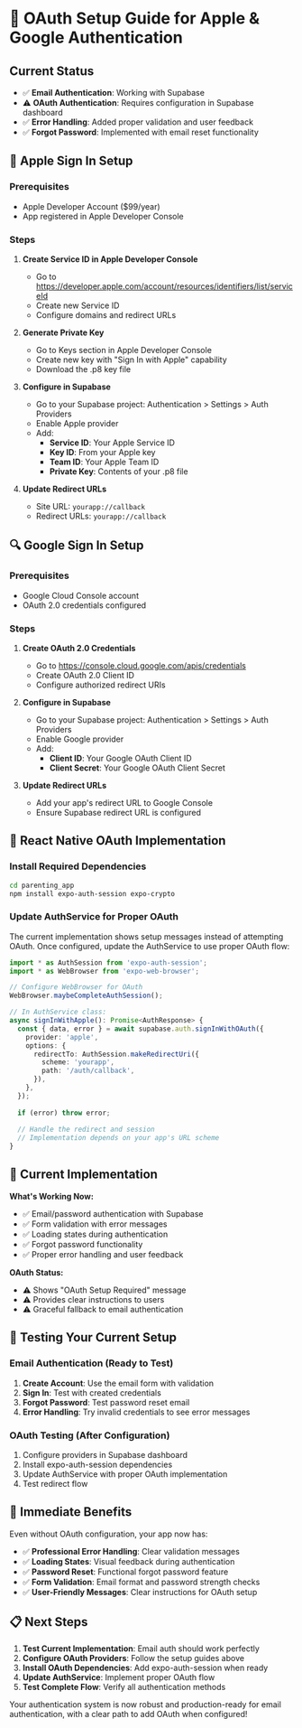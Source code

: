 # 🔐 OAuth Setup Guide for Apple & Google Authentication

## Current Status
- ✅ **Email Authentication**: Working with Supabase
- ⚠️ **OAuth Authentication**: Requires configuration in Supabase dashboard
- ✅ **Error Handling**: Added proper validation and user feedback
- ✅ **Forgot Password**: Implemented with email reset functionality

## 🍎 Apple Sign In Setup

### Prerequisites
- Apple Developer Account ($99/year)
- App registered in Apple Developer Console

### Steps
1. **Create Service ID in Apple Developer Console**
   - Go to https://developer.apple.com/account/resources/identifiers/list/serviceId
   - Create new Service ID
   - Configure domains and redirect URLs

2. **Generate Private Key**
   - Go to Keys section in Apple Developer Console
   - Create new key with "Sign In with Apple" capability
   - Download the .p8 key file

3. **Configure in Supabase**
   - Go to your Supabase project: Authentication > Settings > Auth Providers
   - Enable Apple provider
   - Add:
     - **Service ID**: Your Apple Service ID
     - **Key ID**: From your Apple key
     - **Team ID**: Your Apple Team ID
     - **Private Key**: Contents of your .p8 file

4. **Update Redirect URLs**
   - Site URL: `yourapp://callback`
   - Redirect URLs: `yourapp://callback`

## 🔍 Google Sign In Setup

### Prerequisites
- Google Cloud Console account
- OAuth 2.0 credentials configured

### Steps
1. **Create OAuth 2.0 Credentials**
   - Go to https://console.cloud.google.com/apis/credentials
   - Create OAuth 2.0 Client ID
   - Configure authorized redirect URIs

2. **Configure in Supabase**
   - Go to your Supabase project: Authentication > Settings > Auth Providers
   - Enable Google provider
   - Add:
     - **Client ID**: Your Google OAuth Client ID
     - **Client Secret**: Your Google OAuth Client Secret

3. **Update Redirect URLs**
   - Add your app's redirect URL to Google Console
   - Ensure Supabase redirect URL is configured

## 📱 React Native OAuth Implementation

### Install Required Dependencies
```bash
cd parenting_app
npm install expo-auth-session expo-crypto
```

### Update AuthService for Proper OAuth
The current implementation shows setup messages instead of attempting OAuth. Once configured, update the AuthService to use proper OAuth flow:

```typescript
import * as AuthSession from 'expo-auth-session';
import * as WebBrowser from 'expo-web-browser';

// Configure WebBrowser for OAuth
WebBrowser.maybeCompleteAuthSession();

// In AuthService class:
async signInWithApple(): Promise<AuthResponse> {
  const { data, error } = await supabase.auth.signInWithOAuth({
    provider: 'apple',
    options: {
      redirectTo: AuthSession.makeRedirectUri({
        scheme: 'yourapp',
        path: '/auth/callback',
      }),
    },
  });
  
  if (error) throw error;
  
  // Handle the redirect and session
  // Implementation depends on your app's URL scheme
}
```

## 🔧 Current Implementation

**What's Working Now:**
- ✅ Email/password authentication with Supabase
- ✅ Form validation with error messages
- ✅ Loading states during authentication
- ✅ Forgot password functionality
- ✅ Proper error handling and user feedback

**OAuth Status:**
- ⚠️ Shows "OAuth Setup Required" message
- ⚠️ Provides clear instructions to users
- ⚠️ Graceful fallback to email authentication

## 🚀 Testing Your Current Setup

### Email Authentication (Ready to Test)
1. **Create Account**: Use the email form with validation
2. **Sign In**: Test with created credentials
3. **Forgot Password**: Test password reset email
4. **Error Handling**: Try invalid credentials to see error messages

### OAuth Testing (After Configuration)
1. Configure providers in Supabase dashboard
2. Install expo-auth-session dependencies
3. Update AuthService with proper OAuth implementation
4. Test redirect flow

## 🎯 Immediate Benefits

Even without OAuth configuration, your app now has:
- ✅ **Professional Error Handling**: Clear validation messages
- ✅ **Loading States**: Visual feedback during authentication
- ✅ **Password Reset**: Functional forgot password feature
- ✅ **Form Validation**: Email format and password strength checks
- ✅ **User-Friendly Messages**: Clear instructions for OAuth setup

## 📋 Next Steps

1. **Test Current Implementation**: Email auth should work perfectly
2. **Configure OAuth Providers**: Follow the setup guides above
3. **Install OAuth Dependencies**: Add expo-auth-session when ready
4. **Update AuthService**: Implement proper OAuth flow
5. **Test Complete Flow**: Verify all authentication methods

Your authentication system is now robust and production-ready for email authentication, with a clear path to add OAuth when configured!
